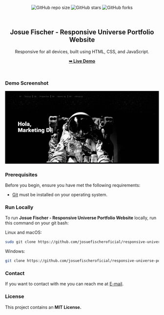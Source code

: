 <div align="center">
  
  ![GitHub repo size](https://img.shields.io/github/repo-size/josuefischeroficial/responsive-universe-portfolio-website)
  ![GitHub stars](https://img.shields.io/github/stars/josuefischeroficial/responsive-universe-portfolio-website?style=social)
  ![GitHub forks](https://img.shields.io/github/forks/josuefischeroficial/responsive-universe-portfolio-website?style=social)
  
  <br />

  <h2 align="center">Josue Fischer - Responsive Universe Portfolio Website</h2>

  Responsive for all devices, built using HTML, CSS, and JavaScript.

  <a href="https://josuefischeroficial.github.io/responsive-universe-portfolio-website/"><strong>➥ Live Demo</strong></a>

</div>

<br />
  
### Demo Screenshot

![Portfolio Desktop Demo](./images/universe-website.png "Desktop Demo")

### Prerequisites

Before you begin, ensure you have met the following requirements:

* [Git](https://git-scm.com/downloads "Download Git") must be installed on your operating system.

### Run Locally

To run **Josue Fischer - Responsive Universe Portfolio Website** locally, run this command on your git bash:

Linux and macOS:

```bash
sudo git clone https://github.com/josuefischeroficial/responsive-universe-portfolio-website.git
```

Windows:

```bash
git clone https://github.com/josuefischeroficial/responsive-universe-portfolio-website.git
```

### Contact

If you want to contact with me you can reach me at [E-mail](mailto:josuefischercraft@gmail.com).

### License

This project contains an **MIT License.**
